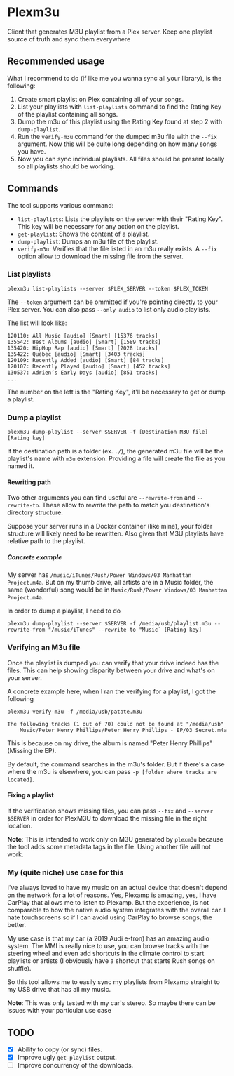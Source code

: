 # Plexm3u

Client that generates M3U playlist from a Plex server. Keep one playlist source of truth and sync them everywhere

## Recommended usage

What I recommend to do (if like me you wanna sync all your library), is the following:

1. Create smart playlist on Plex containing all of your songs.
2. List your playlists with `list-playlists` command to find the Rating Key of the playlist containing all songs.
3. Dump the m3u of this playlist using the Rating Key found at step 2 with `dump-playlist`.
4. Run the `verify-m3u` command for the dumped m3u file with the `--fix` argument. Now this will be quite long depending on how many songs you have.
5. Now you can sync individual playlists. All files should be present locally so all playlists should be working.

## Commands

The tool supports various command:

- `list-playlists`: Lists the playlists on the server with their "Rating Key". This key will be necessary for any action on the playlist.
- `get-playlist`: Shows the content of a playlist.
- `dump-playlist`: Dumps an m3u file of the playlist.
- `verify-m3u`: Verifies that the file listed in an m3u really exists. A `--fix` option allow to download the missing file from the server.

### List playlists

```
plexm3u list-playlists --server $PLEX_SERVER --token $PLEX_TOKEN
```

The `--token` argument can be ommitted if you're pointing directly to your Plex server. You can also pass `--only audio` to list only audio playlists.

The list will look like:

```
120110: All Music [audio] [Smart] [15376 tracks]
135542: Best Albums [audio] [Smart] [1589 tracks]
135420: HipHop Rap [audio] [Smart] [2028 tracks]
135422: Québec [audio] [Smart] [3403 tracks]
120109: Recently Added [audio] [Smart] [84 tracks]
120107: Recently Played [audio] [Smart] [452 tracks]
130537: Adrien’s Early Days [audio] [851 tracks]
...
```

The number on the left is the "Rating Key", it'll be necessary to get or dump a playlist.

### Dump a playlist

```
plexm3u dump-playlist --server $SERVER -f [Destination M3U file] [Rating key]
```

If the destination path is a folder (ex. `./`), the generated m3u file will be the playlist's name with `m3u` extension. Providing a file will create the file as you named it.

#### Rewriting path

Two other arguments you can find useful are `--rewrite-from` and `--rewrite-to`. These allow to rewrite the path to match you destination's directory structure.

Suppose your server runs in a Docker container (like mine), your folder structure will likely need to be rewritten. Also given that M3U playlists have relative path to the playlist.

##### Concrete example

My server has `/music/iTunes/Rush/Power Windows/03 Manhattan Project.m4a`. But on my thumb drive, all artists are in a Music folder, the same (wonderful) song would be in `Music/Rush/Power Windows/03 Manhattan Project.m4a`.

In order to dump a playlist, I need to do 

```
plexm3u dump-playlist --server $SERVER -f /media/usb/playlist.m3u --rewrite-from "/music/iTunes" --rewrite-to "Music` [Rating key]
```

### Verifying an M3u file

Once the playlist is dumped you can verify that your drive indeed has the files. This can help showing disparity between your drive and what's on your server.

A concrete example here, when I ran the verifying for a playlist, I got the following

```
plexm3u verify-m3u -f /media/usb/patate.m3u

The following tracks (1 out of 70) could not be found at "/media/usb"
	Music/Peter Henry Phillips/Peter Henry Phillips - EP/03 Secret.m4a
```

This is because on my drive, the album is named "Peter Henry Phillips" (Missing the EP).

By default, the command searches in the m3u's folder. But if there's a case where the m3u is elsewhere, you can pass `-p [folder where tracks are located]`.

#### Fixing a playlist

If the verification shows missing files, you can pass `--fix` and `--server $SERVER` in order for PlexM3U to download the missing file in the right location.

**Note**: This is intended to work only on M3U generated by `plexm3u` because the tool adds some metadata tags in the file. Using another file will not work.

### My (quite niche) use case for this

I've always loved to have my music on an actual device that doesn't depend on the network for a lot of reasons. Yes, Plexamp is amazing, yes, I have CarPlay that allows me to listen to Plexamp. But the experience, is not comparable to how the native audio system integrates with the overall car. I hate touchscreens so if I can avoid using CarPlay to browse songs, the better.

My use case is that my car (a 2019 Audi e-tron) has an amazing audio system. The MMI is really nice to use, you can browse tracks with the steering wheel and even add shortcuts in the climate control to start playlists or artists (I obviously have a shortcut that starts Rush songs on shuffle).

So this tool allows me to easily sync my playlists from Plexamp straight to my USB drive that has all my music.

**Note**: This was only tested with my car's stereo. So maybe there can be issues with your particular use case

## TODO

- [x] Ability to copy (or sync) files.
- [x] Improve ugly `get-playlist` output.
- [ ] Improve concurrency of the downloads.
